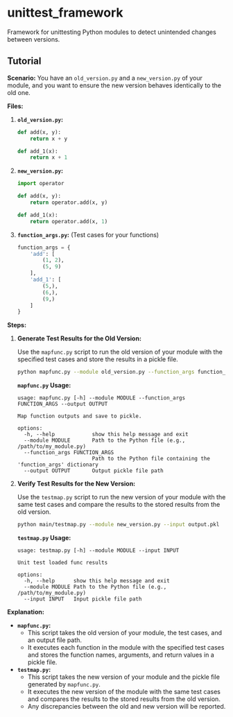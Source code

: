 # unittest_framework

Framework for unittesting Python modules to detect unintended changes between versions.

## Tutorial

**Scenario:** You have an `old_version.py` and a `new_version.py` of your module, and you want to ensure the new version behaves identically to the old one.

**Files:**

1.  **`old_version.py`:**

    ```python
    def add(x, y):
        return x + y

    def add_1(x):
        return x + 1
    ```

2.  **`new_version.py`:**

    ```python
    import operator

    def add(x, y):
        return operator.add(x, y)

    def add_1(x):
        return operator.add(x, 1)
    ```

3.  **`function_args.py`:** (Test cases for your functions)

    ```python
    function_args = {
        'add': [
            (1, 2), 
            (5, 9)
        ],
        'add_1': [
            (5,), 
            (6,),
            (9,)
        ]
    }
    ```

**Steps:**

1.  **Generate Test Results for the Old Version:**

    Use the `mapfunc.py` script to run the old version of your module with the specified test cases and store the results in a pickle file.

    ```bash
    python mapfunc.py --module old_version.py --function_args function_args.py --output output.pkl
    ```

    **`mapfunc.py` Usage:**

    ```
    usage: mapfunc.py [-h] --module MODULE --function_args FUNCTION_ARGS --output OUTPUT

    Map function outputs and save to pickle.

    options:
      -h, --help            show this help message and exit
      --module MODULE       Path to the Python file (e.g., /path/to/my_module.py)
      --function_args FUNCTION_ARGS
                            Path to the Python file containing the 'function_args' dictionary
      --output OUTPUT       Output pickle file path
    ```

2.  **Verify Test Results for the New Version:**

    Use the `testmap.py` script to run the new version of your module with the same test cases and compare the results to the stored results from the old version.

    ```bash
    python main/testmap.py --module new_version.py --input output.pkl
    ```

    **`testmap.py` Usage:**

    ```
    usage: testmap.py [-h] --module MODULE --input INPUT

    Unit test loaded func results

    options:
      -h, --help      show this help message and exit
      --module MODULE Path to the Python file (e.g., /path/to/my_module.py)
      --input INPUT   Input pickle file path
    ```

**Explanation:**

* **`mapfunc.py`:**
    * This script takes the old version of your module, the test cases, and an output file path.
    * It executes each function in the module with the specified test cases and stores the function names, arguments, and return values in a pickle file.
* **`testmap.py`:**
    * This script takes the new version of your module and the pickle file generated by `mapfunc.py`.
    * It executes the new version of the module with the same test cases and compares the results to the stored results from the old version.
    * Any discrepancies between the old and new version will be reported.
